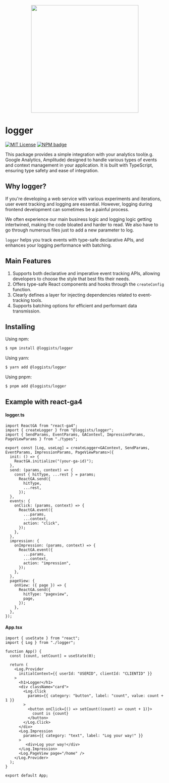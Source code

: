 <p align='center'>
<img src='https://github.com/user-attachments/assets/1e417f4e-0f3a-4b56-8f6c-68188572421d' width=340 height=340 />
</p>


# logger
[![MIT License](https://img.shields.io/badge/license-MIT-blue.svg)](https://github.com/loggists/logger/blob/main/LICENSE) 
[![NPM badge](https://img.shields.io/npm/v/@loggists/logger?logo=npm)](https://www.npmjs.com/package/@loggists/logger) 

This package provides a simple integration with your analytics tool(e.g. Google Analytics, Amplitude) designed to handle various types of events and context management in your application. It is built with TypeScript, ensuring type safety and ease of integration.

## Why logger?
If you're developing a web service with various experiments and iterations, user event tracking and logging are essential. However, logging during frontend development can sometimes be a painful process.

We often experience our main business logic and logging logic getting intertwined, making the code bloated and harder to read. We also have to go through numerous files just to add a new parameter to log.

`logger` helps you track events with type-safe declarative APIs, and enhances your logging performance with batching.


## Main Features
1. Supports both declarative and imperative event tracking APIs, allowing developers to choose the style that best fits their needs.
2. Offers type-safe React components and hooks through the `createConfig` function.
3. Clearly defines a layer for injecting dependencies related to event-tracking tools.
4. Supports batching options for efficient and performant data transmission.
   
## Installing
Using npm:

```bash
$ npm install @loggists/logger
```

Using yarn:
```bash
$ yarn add @loggists/logger
```

Using pnpm:
```bash
$ pnpm add @loggists/logger
```

## Example with react-ga4

#### logger.ts
```tsx
import ReactGA from "react-ga4";
import { createLogger } from "@loggists/logger";
import { SendParams, EventParams, GAContext, ImpressionParams, PageViewParams } from "./types";

export const [Log, useLog] = createLogger<GAContext, SendParams, EventParams, ImpressionParams, PageViewParams>({
  init: () => {
    ReactGA.initialize("(your-ga-id)");
  },
  send: (params, context) => {
    const { hitType, ...rest } = params;
      ReactGA.send({
        hitType,
        ...rest,
      });
  },
  events: {
    onClick: (params, context) => {
      ReactGA.event({
        ...params,
        ...context,
        action: "click",
      });
    },
  },
  impression: {
    onImpression: (params, context) => {
      ReactGA.event({
        ...params,
        ...context,
        action: "impression",
      });
    },
  },
  pageView: {
    onView: ({ page }) => {
      ReactGA.send({
        hitType: "pageview",
        page,
      });
    },
  },
});

```


#### App.tsx
```tsx
import { useState } from "react";
import { Log } from "./logger";

function App() {
  const [count, setCount] = useState(0);

  return (
    <Log.Provider
      initialContext={{ userId: "USERID", clientId: "CLIENTID" }}
    >
      <h1>Logger</h1>
      <div className="card">
        <Log.Click
          params={{ category: "button", label: "count", value: count + 1 }}
        >
          <button onClick={() => setCount((count) => count + 1)}>
            count is {count}
          </button>
        </Log.Click>
      </div>
      <Log.Impression
        params={{ category: "text", label: "Log your way!" }}
      >
         <div>Log your way!</div>
      </Log.Impression>
      <Log.PageView page="/home" />
    </Log.Provider>
  );
}

export default App;

```
